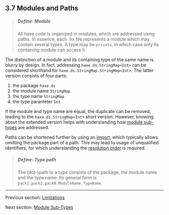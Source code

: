 ## 3.7 Modules and Paths

> ##### Define: Module
>
> All haxe code is organized in modules, which are addressed using paths. In essence, each .hx file represents a module which may contain several types. A type may be `private`, in which case only its containing module can access it.


The distinction of a module and its containing type of the same name is blurry by design. In fact, addressing `haxe.ds.StringMap<Int>` can be considered shorthand for `haxe.ds.StringMap.StringMap<Int>`. The latter version consists of four parts:



1. the package `haxe.ds`
2. the module name `StringMap`
3. the type name `StringMap`
4. the type parameter `Int`


If the module and type name are equal, the duplicate can be removed, leading to the `haxe.ds.StringMap<Int>` short version. However, knowing about the extended version helps with understanding how [module sub-types](module_sub-types.md) are addressed.

Paths can be shortened further by using an [import](import.md), which typically allows omitting the package part of a path. This may lead to usage of unqualified identifiers, for which understanding the [resolution order](resolution_order.md) is required.

> ##### Define: Type path
>
> The (dot-)path to a type consists of the package, the module name and the type name. Its general form is `pack1.pack2.packN.ModuleName.TypeName`.

---

Previous section: [Limitations](inference_limitations.md)

Next section: [Module Sub-Types](module_sub-types.md)